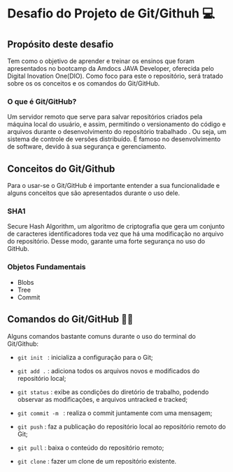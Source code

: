 # Desafio do Projeto de Git/Githuh :computer:

## Propósito deste desafio

Tem como o objetivo de aprender e treinar os ensinos que foram apresentados no bootcamp da Amdocs JAVA Developer, oferecida pelo Digital Inovation One(DIO). Como foco para este o repositório, será tratado sobre os os conceitos e os comandos do Git/GitHub.

### O que é Git/GitHub?

Um servidor remoto que serve para salvar repositórios criados pela máquina local do usuário, e assim, permitindo o versionamento do código e arquivos durante o desenvolvimento do repositório trabalhado . Ou seja, um sistema de controle de versões distribuído.
É famoso no desenvolvimento de software, devido à sua segurança e gerenciamento.

## Conceitos do Git/Github

Para o usar-se o Git/GitHub é importante entender a sua funcionalidade e alguns conceitos que são apresentados durante o uso dele.

### SHA1

Secure Hash Algorithm, um algoritmo de criptografia que gera um conjunto de caracteres identificadores toda vez que há uma modificação no arquivo do repositório. Desse modo, garante uma forte segurança no uso do GitHub.



### Objetos Fundamentais

- Blobs
- Tree
- Commit



## Comandos do Git/GitHub :man_technologist:

Alguns comandos bastante comuns durante o uso do terminal do Git/Github:

- `git init ` : inicializa a configuração para o Git;

- `git add .` : adiciona todos os arquivos novos e modificados do repositório local;
- `git status` : exibe as condições do diretório de trabalho, podendo observar as modificações, e arquivos untracked e tracked;
- `git commit -m ` : realiza o commit juntamente com uma mensagem;
- `git push` : faz a publicação do repositório local ao repositório remoto do Git;
- `git pull` : baixa o conteúdo do repositório remoto;
- `git clone` : fazer um clone de um repositório existente.
